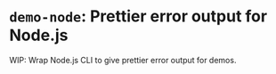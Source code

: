 # `demo-node`: Prettier error output for Node.js

WIP: Wrap Node.js CLI to give prettier error output for demos.
